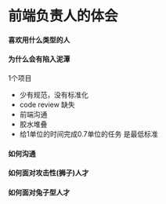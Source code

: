 ﻿# 前端负责人的体会

#### 喜欢用什么类型的人

#### 为什么会有陷入泥潭

1个项目

+ 少有规范，没有标准化
+ code  review 缺失
+ 前端沟通
+ 胶水堆叠
+ 给1单位的时间完成0.7单位的任务 是最低标准


#### 如何沟通

#### 如何面对攻击性(狮子)人才


#### 如何面对兔子型人才